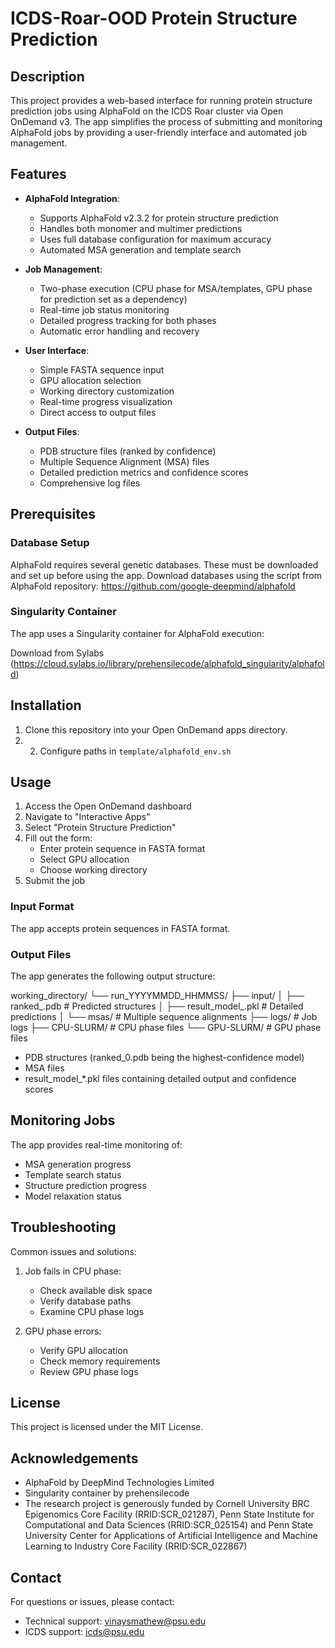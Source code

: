 # ICDS-Roar-OOD Protein Structure Prediction

## Description
This project provides a web-based interface for running protein structure prediction jobs using AlphaFold on the ICDS Roar cluster via Open OnDemand v3. The app simplifies the process of submitting and monitoring AlphaFold jobs by providing a user-friendly interface and automated job management.

## Features
- **AlphaFold Integration**: 
  - Supports AlphaFold v2.3.2 for protein structure prediction
  - Handles both monomer and multimer predictions
  - Uses full database configuration for maximum accuracy
  - Automated MSA generation and template search
  
- **Job Management**:
  - Two-phase execution (CPU phase for MSA/templates, GPU phase for prediction set as a dependency)
  - Real-time job status monitoring
  - Detailed progress tracking for both phases
  - Automatic error handling and recovery
  
- **User Interface**:
  - Simple FASTA sequence input
  - GPU allocation selection
  - Working directory customization
  - Real-time progress visualization
  - Direct access to output files
  
- **Output Files**:
  - PDB structure files (ranked by confidence)
  - Multiple Sequence Alignment (MSA) files
  - Detailed prediction metrics and confidence scores
  - Comprehensive log files

## Prerequisites

### Database Setup
AlphaFold requires several genetic databases. These must be downloaded and set up before using the app. Download databases using the script from AlphaFold repository: https://github.com/google-deepmind/alphafold

### Singularity Container
The app uses a Singularity container for AlphaFold execution:

Download from Sylabs (https://cloud.sylabs.io/library/prehensilecode/alphafold_singularity/alphafold)

## Installation

1. Clone this repository into your Open OnDemand apps directory.
2. 2. Configure paths in `template/alphafold_env.sh`

## Usage

1. Access the Open OnDemand dashboard
2. Navigate to "Interactive Apps"
3. Select "Protein Structure Prediction"
4. Fill out the form:
   - Enter protein sequence in FASTA format
   - Select GPU allocation
   - Choose working directory
5. Submit the job

### Input Format
The app accepts protein sequences in FASTA format.

### Output Files
The app generates the following output structure:

working_directory/
└── run_YYYYMMDD_HHMMSS/
├── input/
│ ├── ranked_.pdb # Predicted structures
│ ├── result_model_.pkl # Detailed predictions
│ └── msas/ # Multiple sequence alignments
├── logs/ # Job logs
├── CPU-SLURM/ # CPU phase files
└── GPU-SLURM/ # GPU phase files


- PDB structures (ranked_0.pdb being the highest-confidence model)
- MSA files
- result_model_*.pkl files containing detailed output and confidence scores

## Monitoring Jobs
The app provides real-time monitoring of:
- MSA generation progress
- Template search status
- Structure prediction progress
- Model relaxation status

## Troubleshooting
Common issues and solutions:
1. Job fails in CPU phase:
   - Check available disk space
   - Verify database paths
   - Examine CPU phase logs

2. GPU phase errors:
   - Verify GPU allocation
   - Check memory requirements
   - Review GPU phase logs

## License
This project is licensed under the MIT License.

## Acknowledgements
- AlphaFold by DeepMind Technologies Limited
- Singularity container by prehensilecode
- ​The research project is generously funded by Cornell University BRC Epigenomics Core Facility (RRID:SCR_021287), Penn State Institute for Computational and Data Sciences (RRID:SCR_025154) and Penn State University Center for Applications of Artificial Intelligence and Machine Learning to Industry Core Facility (RRID:SCR_022867)

## Contact
For questions or issues, please contact:
- Technical support: vinaysmathew@psu.edu
- ICDS support: icds@psu.edu
